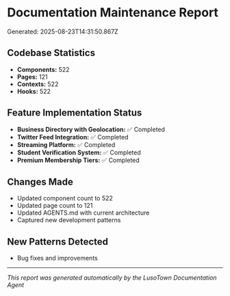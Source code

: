 # Documentation Maintenance Report
Generated: 2025-08-23T14:31:50.867Z

## Codebase Statistics
- **Components:** 522
- **Pages:** 121
- **Contexts:** 522
- **Hooks:** 522

## Feature Implementation Status
- **Business Directory with Geolocation:** ✅ Completed
- **Twitter Feed Integration:** ✅ Completed
- **Streaming Platform:** ✅ Completed
- **Student Verification System:** ✅ Completed
- **Premium Membership Tiers:** ✅ Completed

## Changes Made
- Updated component count to 522
- Updated page count to 121
- Updated AGENTS.md with current architecture
- Captured new development patterns

## New Patterns Detected
- Bug fixes and improvements

---
*This report was generated automatically by the LusoTown Documentation Agent*
